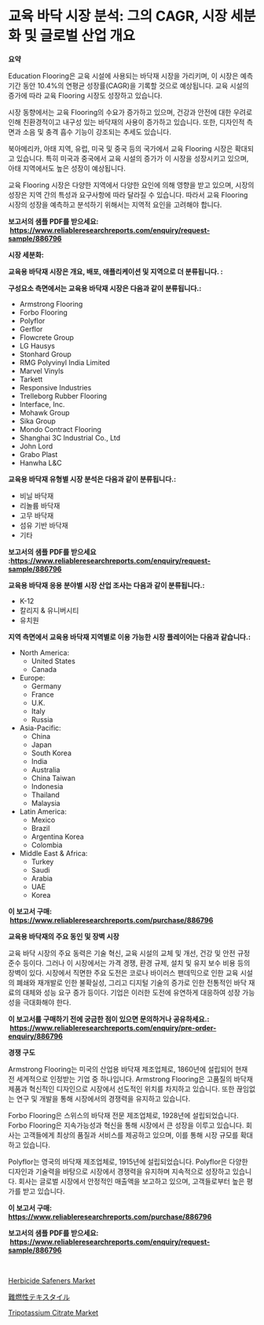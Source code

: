 <p><h1>교육 바닥 시장 분석: 그의 CAGR, 시장 세분화 및 글로벌 산업 개요</h1></p><p><strong>요약</strong></p>
<p><p>Education Flooring은 교육 시설에 사용되는 바닥재 시장을 가리키며, 이 시장은 예측 기간 동안 10.4%의 연평균 성장률(CAGR)을 기록할 것으로 예상됩니다. 교육 시설의 증가에 따라 교육 Flooring 시장도 성장하고 있습니다. </p><p>시장 동향에서는 교육 Flooring의 수요가 증가하고 있으며, 건강과 안전에 대한 우려로 인해 친환경적이고 내구성 있는 바닥재의 사용이 증가하고 있습니다. 또한, 디자인적 측면과 소음 및 충격 흡수 기능이 강조되는 추세도 있습니다.</p><p>북아메리카, 아태 지역, 유럽, 미국 및 중국 등의 국가에서 교육 Flooring 시장은 확대되고 있습니다. 특히 미국과 중국에서 교육 시설의 증가가 이 시장을 성장시키고 있으며, 아태 지역에서도 높은 성장이 예상됩니다.</p><p>교육 Flooring 시장은 다양한 지역에서 다양한 요인에 의해 영향을 받고 있으며, 시장의 성장은 지역 간의 특성과 요구사항에 따라 달라질 수 있습니다. 따라서 교육 Flooring 시장의 성장을 예측하고 분석하기 위해서는 지역적 요인을 고려해야 합니다.</p></p>
<p><strong>보고서의 샘플 PDF를 받으세요: &nbsp;<a href="https://www.reliableresearchreports.com/enquiry/request-sample/886796">https://www.reliableresearchreports.com/enquiry/request-sample/886796</a></strong></p>
<p><strong>시장 세분화:</strong></p>
<p><strong> 교육용 바닥재 시장은 개요, 배포, 애플리케이션 및 지역으로 더 분류됩니다. :</strong></p>
<p><strong>구성요소 측면에서는 교육용 바닥재 시장은 다음과 같이 분류됩니다.:</strong></p>
<p><ul><li>Armstrong Flooring</li><li>Forbo Flooring</li><li>Polyflor</li><li>Gerflor</li><li>Flowcrete Group</li><li>LG Hausys</li><li>Stonhard Group</li><li>RMG Polyvinyl India Limited</li><li>Marvel Vinyls</li><li>Tarkett</li><li>Responsive Industries</li><li>Trelleborg Rubber Flooring</li><li>Interface, Inc.</li><li>Mohawk Group</li><li>Sika Group</li><li>Mondo Contract Flooring</li><li>Shanghai 3C Industrial Co., Ltd</li><li>John Lord</li><li>Grabo Plast</li><li>Hanwha L&C</li></ul></p>
<p><strong> 교육용 바닥재 유형별 시장 분석은 다음과 같이 분류됩니다.:</strong></p>
<p><ul><li>비닐 바닥재</li><li>리놀륨 바닥재</li><li>고무 바닥재</li><li>섬유 기반 바닥재</li><li>기타</li></ul></p>
<p><strong>보고서의 샘플 PDF를 받으세요 :<a href="https://www.reliableresearchreports.com/enquiry/request-sample/886796">https://www.reliableresearchreports.com/enquiry/request-sample/886796</a></strong></p>
<p><strong> 교육용 바닥재 응용 분야별 시장 산업 조사는 다음과 같이 분류됩니다.:</strong></p>
<p><ul><li>K-12</li><li>칼리지 & 유니버시티</li><li>유치원</li></ul></p>
<p><strong>지역 측면에서 교육용 바닥재 지역별로 이용 가능한 시장 플레이어는 다음과 같습니다.:</strong></p>
<p><ul>
    <li>
        North America:
        <ul>
            <li>United States</li>
            <li>Canada</li>
        </ul>
    </li>
    <li>
        Europe:
        <ul>
            <li>Germany</li>
            <li>France</li>
            <li>U.K.</li>
            <li>Italy</li>
            <li>Russia</li>
        </ul>
    </li>
    <li>
        Asia-Pacific:
        <ul>
            <li>China</li>
            <li>Japan</li>
            <li>South Korea</li>
            <li>India</li>
            <li>Australia</li>
            <li>China Taiwan</li>
            <li>Indonesia</li>
            <li>Thailand</li>
            <li>Malaysia</li>
        </ul>
    </li>
    <li>
        Latin America:
        <ul>
            <li>Mexico</li>
            <li>Brazil</li>
            <li>Argentina Korea</li>
            <li>Colombia</li>
        </ul>
    </li>
    <li>
        Middle East & Africa:
        <ul>
            <li>Turkey</li>
            <li>Saudi</li>
            <li>Arabia</li>
            <li>UAE</li>
            <li>Korea</li>
        </ul>
    </li>
    </ul></p>
<p><strong>이 보고서 구매: &nbsp;<a href="https://www.reliableresearchreports.com/purchase/886796">https://www.reliableresearchreports.com/purchase/886796</a></strong></p>
<p><strong>교육용 바닥재의 주요 동인 및 장벽 시장</strong></p>
<p><p>교육 바닥 시장의 주요 동력은 기술 혁신, 교육 시설의 교체 및 개선, 건강 및 안전 규정 준수 등이다. 그러나 이 시장에서는 가격 경쟁, 환경 규제, 설치 및 유지 보수 비용 등의 장벽이 있다. 시장에서 직면한 주요 도전은 코로나 바이러스 팬데믹으로 인한 교육 시설의 폐쇄와 재개발로 인한 불확실성, 그리고 디지털 기술의 증가로 인한 전통적인 바닥 재료의 대체와 성능 요구 증가 등이다. 기업은 이러한 도전에 유연하게 대응하여 성장 가능성을 극대화해야 한다.</p></p>
<p><strong>이 보고서를 구매하기 전에 궁금한 점이 있으면 문의하거나 공유하세요.: &nbsp;<a href="https://www.reliableresearchreports.com/enquiry/pre-order-enquiry/886796">https://www.reliableresearchreports.com/enquiry/pre-order-enquiry/886796</a></strong></p>
<p><strong>경쟁 구도</strong></p>
<p><p>Armstrong Flooring는 미국의 산업용 바닥재 제조업체로, 1860년에 설립되어 현재 전 세계적으로 인정받는 기업 중 하나입니다. Armstrong Flooring은 고품질의 바닥재 제품과 혁신적인 디자인으로 시장에서 선도적인 위치를 차지하고 있습니다. 또한 끊임없는 연구 및 개발을 통해 시장에서의 경쟁력을 유지하고 있습니다.</p><p>Forbo Flooring은 스위스의 바닥재 전문 제조업체로, 1928년에 설립되었습니다. Forbo Flooring은 지속가능성과 혁신을 통해 시장에서 큰 성장을 이루고 있습니다. 회사는 고객들에게 최상의 품질과 서비스를 제공하고 있으며, 이를 통해 시장 규모를 확대하고 있습니다.</p><p>Polyflor는 영국의 바닥재 제조업체로, 1915년에 설립되었습니다. Polyflor은 다양한 디자인과 기술력을 바탕으로 시장에서 경쟁력을 유지하며 지속적으로 성장하고 있습니다. 회사는 글로벌 시장에서 안정적인 매출액을 보고하고 있으며, 고객들로부터 높은 평가를 받고 있습니다.</p></p>
<p><strong>이 보고서 구매: &nbsp; <a href="https://www.reliableresearchreports.com/purchase/886796">https://www.reliableresearchreports.com/purchase/886796</a></strong></p>
<p><strong>보고서의 샘플 PDF를 받으세요: &nbsp;<a href="https://www.reliableresearchreports.com/enquiry/request-sample/886796">https://www.reliableresearchreports.com/enquiry/request-sample/886796</a></strong><strong></strong></p>
<p>&nbsp;</p>
<p><p><a href="https://rainy-horn-d69.notion.site/Herbicide-Safeners-Market-Analysis-Examines-its-Scope-on-Growth-Opportunities-and-Forecasted-Trends-f2d53f70eb68430b99b28d1bc7f6225f">Herbicide Safeners Market</a></p><p><a href="https://github.com/zoetazuur/Market-Research-Report-List-1/blob/main/292548317494.md">難燃性テキスタイル</a></p><p><a href="https://woozy-pyroraptor-a1f.notion.site/Tripotassium-Citrate-Market-Analysis-Examines-its-Scope-on-Growth-Opportunities-and-Forecasted-Tren-76cbf8d08c20446a835fc630dbe55931">Tripotassium Citrate Market</a></p></p>
